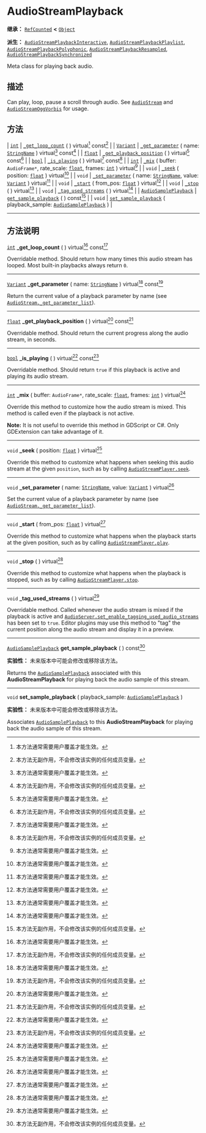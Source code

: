 <!-- ⚠ 请勿编辑本文件 ⚠ -->
<!-- 本文档使用脚本从 WeDot 引擎源码仓库生成。 -->
<!-- 生成脚本：https://github.com/WeDot-Engine/WeDot/tree/4.3/doc/tools/make_md.py； -->
<!-- 原文件：https://github.com/WeDot-Engine/WeDot/tree/4.3/doc/classes/AudioStreamPlayback.xml。 -->

<div id="_class_audiostreamplayback"></div>

# AudioStreamPlayback

**继承：** [`RefCounted`](class_refcounted.md) **<** [`Object`](class_object.md)

**派生：** [`AudioStreamPlaybackInteractive`](class_audiostreamplaybackinteractive.md), [`AudioStreamPlaybackPlaylist`](class_audiostreamplaybackplaylist.md), [`AudioStreamPlaybackPolyphonic`](class_audiostreamplaybackpolyphonic.md), [`AudioStreamPlaybackResampled`](class_audiostreamplaybackresampled.md), [`AudioStreamPlaybackSynchronized`](class_audiostreamplaybacksynchronized.md)

Meta class for playing back audio.

## 描述

Can play, loop, pause a scroll through audio. See [`AudioStream`](class_audiostream.md) and [`AudioStreamOggVorbis`](class_audiostreamoggvorbis.md) for usage.

## 方法

| [`int`](class_int.md)                                 | [`_get_loop_count`](#class_audiostreamplayback_private_method__get_loop_count) ( ) virtual[^virtual] const[^const]                                                                 |
| [`Variant`](class_variant.md)                         | [`_get_parameter`](#class_audiostreamplayback_private_method__get_parameter) ( name: [`StringName`](class_stringname.md) ) virtual[^virtual] const[^const]                         |
| [`float`](class_float.md)                             | [`_get_playback_position`](#class_audiostreamplayback_private_method__get_playback_position) ( ) virtual[^virtual] const[^const]                                                   |
| [`bool`](class_bool.md)                               | [`_is_playing`](#class_audiostreamplayback_private_method__is_playing) ( ) virtual[^virtual] const[^const]                                                                         |
| [`int`](class_int.md)                                 | [`_mix`](#class_audiostreamplayback_private_method__mix) ( buffer: `AudioFrame*`, rate_scale: [`float`](class_float.md), frames: [`int`](class_int.md) ) virtual[^virtual]         |
| `void`                                                | [`_seek`](#class_audiostreamplayback_private_method__seek) ( position: [`float`](class_float.md) ) virtual[^virtual]                                                               |
| `void`                                                | [`_set_parameter`](#class_audiostreamplayback_private_method__set_parameter) ( name: [`StringName`](class_stringname.md), value: [`Variant`](class_variant.md) ) virtual[^virtual] |
| `void`                                                | [`_start`](#class_audiostreamplayback_private_method__start) ( from_pos: [`float`](class_float.md) ) virtual[^virtual]                                                             |
| `void`                                                | [`_stop`](#class_audiostreamplayback_private_method__stop) ( ) virtual[^virtual]                                                                                                   |
| `void`                                                | [`_tag_used_streams`](#class_audiostreamplayback_private_method__tag_used_streams) ( ) virtual[^virtual]                                                                           |
| [`AudioSamplePlayback`](class_audiosampleplayback.md) | [`get_sample_playback`](#class_audiostreamplayback_method_get_sample_playback) ( ) const[^const]                                                                                   |
| `void`                                                | [`set_sample_playback`](#class_audiostreamplayback_method_set_sample_playback) ( playback_sample: [`AudioSamplePlayback`](class_audiosampleplayback.md) )                          |

<!-- rst-class:: classref-section-separator -->

---

## 方法说明

<div id="_class_audiostreamplayback_private_method__get_loop_count"></div>

[`int`](class_int.md) **_get_loop_count** ( ) virtual[^virtual] const[^const]<div id="class_audiostreamplayback_private_method__get_loop_count"></div>

Overridable method. Should return how many times this audio stream has looped. Most built-in playbacks always return `0`.

<!-- rst-class:: classref-item-separator -->

---

<div id="_class_audiostreamplayback_private_method__get_parameter"></div>

[`Variant`](class_variant.md) **_get_parameter** ( name: [`StringName`](class_stringname.md) ) virtual[^virtual] const[^const]<div id="class_audiostreamplayback_private_method__get_parameter"></div>

Return the current value of a playback parameter by name (see [`AudioStream._get_parameter_list`](#class_audiostream_private_method__get_parameter_list)).

<!-- rst-class:: classref-item-separator -->

---

<div id="_class_audiostreamplayback_private_method__get_playback_position"></div>

[`float`](class_float.md) **_get_playback_position** ( ) virtual[^virtual] const[^const]<div id="class_audiostreamplayback_private_method__get_playback_position"></div>

Overridable method. Should return the current progress along the audio stream, in seconds.

<!-- rst-class:: classref-item-separator -->

---

<div id="_class_audiostreamplayback_private_method__is_playing"></div>

[`bool`](class_bool.md) **_is_playing** ( ) virtual[^virtual] const[^const]<div id="class_audiostreamplayback_private_method__is_playing"></div>

Overridable method. Should return `true` if this playback is active and playing its audio stream.

<!-- rst-class:: classref-item-separator -->

---

<div id="_class_audiostreamplayback_private_method__mix"></div>

[`int`](class_int.md) **_mix** ( buffer: `AudioFrame*`, rate_scale: [`float`](class_float.md), frames: [`int`](class_int.md) ) virtual[^virtual]<div id="class_audiostreamplayback_private_method__mix"></div>

Override this method to customize how the audio stream is mixed. This method is called even if the playback is not active.

 **Note:** It is not useful to override this method in GDScript or C#. Only GDExtension can take advantage of it.

<!-- rst-class:: classref-item-separator -->

---

<div id="_class_audiostreamplayback_private_method__seek"></div>

`void` **_seek** ( position: [`float`](class_float.md) ) virtual[^virtual]<div id="class_audiostreamplayback_private_method__seek"></div>

Override this method to customize what happens when seeking this audio stream at the given `position`, such as by calling [`AudioStreamPlayer.seek`](#class_audiostreamplayer_method_seek).

<!-- rst-class:: classref-item-separator -->

---

<div id="_class_audiostreamplayback_private_method__set_parameter"></div>

`void` **_set_parameter** ( name: [`StringName`](class_stringname.md), value: [`Variant`](class_variant.md) ) virtual[^virtual]<div id="class_audiostreamplayback_private_method__set_parameter"></div>

Set the current value of a playback parameter by name (see [`AudioStream._get_parameter_list`](#class_audiostream_private_method__get_parameter_list)).

<!-- rst-class:: classref-item-separator -->

---

<div id="_class_audiostreamplayback_private_method__start"></div>

`void` **_start** ( from_pos: [`float`](class_float.md) ) virtual[^virtual]<div id="class_audiostreamplayback_private_method__start"></div>

Override this method to customize what happens when the playback starts at the given position, such as by calling [`AudioStreamPlayer.play`](#class_audiostreamplayer_method_play).

<!-- rst-class:: classref-item-separator -->

---

<div id="_class_audiostreamplayback_private_method__stop"></div>

`void` **_stop** ( ) virtual[^virtual]<div id="class_audiostreamplayback_private_method__stop"></div>

Override this method to customize what happens when the playback is stopped, such as by calling [`AudioStreamPlayer.stop`](#class_audiostreamplayer_method_stop).

<!-- rst-class:: classref-item-separator -->

---

<div id="_class_audiostreamplayback_private_method__tag_used_streams"></div>

`void` **_tag_used_streams** ( ) virtual[^virtual]<div id="class_audiostreamplayback_private_method__tag_used_streams"></div>

Overridable method. Called whenever the audio stream is mixed if the playback is active and [`AudioServer.set_enable_tagging_used_audio_streams`](#class_audioserver_method_set_enable_tagging_used_audio_streams) has been set to `true`. Editor plugins may use this method to "tag" the current position along the audio stream and display it in a preview.

<!-- rst-class:: classref-item-separator -->

---

<div id="_class_audiostreamplayback_method_get_sample_playback"></div>

[`AudioSamplePlayback`](class_audiosampleplayback.md) **get_sample_playback** ( ) const[^const]<div id="class_audiostreamplayback_method_get_sample_playback"></div>

**实验性：** 未来版本中可能会修改或移除该方法。

Returns the [`AudioSamplePlayback`](class_audiosampleplayback.md) associated with this **AudioStreamPlayback** for playing back the audio sample of this stream.

<!-- rst-class:: classref-item-separator -->

---

<div id="_class_audiostreamplayback_method_set_sample_playback"></div>

`void` **set_sample_playback** ( playback_sample: [`AudioSamplePlayback`](class_audiosampleplayback.md) )<div id="class_audiostreamplayback_method_set_sample_playback"></div>

**实验性：** 未来版本中可能会修改或移除该方法。

Associates [`AudioSamplePlayback`](class_audiosampleplayback.md) to this **AudioStreamPlayback** for playing back the audio sample of this stream.

[^virtual]: 本方法通常需要用户覆盖才能生效。
[^const]: 本方法无副作用，不会修改该实例的任何成员变量。
[^vararg]: 本方法除了能接受在此处描述的参数外，还能够继续接受任意数量的参数。
[^constructor]: 本方法用于构造某个类型。
[^static]: 调用本方法无需实例，可直接使用类名进行调用。
[^operator]: 本方法描述的是使用本类型作为左操作数的有效运算符。
[^bitfield]: 这个值是由下列位标志构成位掩码的整数。
[^void]: 无返回值。
